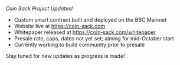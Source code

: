 *Coin Sack Project Updates!* 

- Custom smart contract built and deployed on the BSC Mainnet
- Website live at https://coin-sack.com
- Whitepaper released at https://coin-sack.com/whitepaper
- Presale rate, caps, dates not yet set; aiming for mid-October start
- Currently working to build community prior to presale

Stay tuned for new updates as progress is made! 

